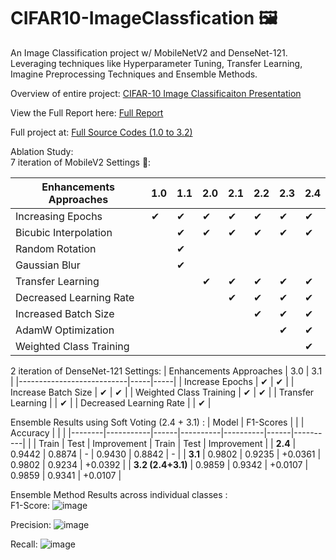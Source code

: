 # CIFAR10-ImageClassfication 🖼️
An Image Classification project w/ MobileNetV2 and DenseNet-121. Leveraging techniques like Hyperparameter Tuning, Transfer Learning, Imagine Preprocessing Techniques and Ensemble Methods. 

Overview of entire project: [CIFAR-10 Image Classificaiton Presentation](https://www.canva.com/design/DAGDyqFWRIY/RAk4XL0xich_XI2wHAAWOg/edit?utm_content=DAGDyqFWRIY&utm_campaign=designshare&utm_medium=link2&utm_source=sharebutton)

View the Full Report here: [Full Report](https://docs.google.com/document/d/1GTMfviF-TvSTIBa5T1_in5LMp3R-I0pt0QUzbbgMQYE/edit?usp=drive_link)

Full project at: [Full Source Codes (1.0 to 3.2)](https://drive.google.com/drive/folders/1OLIl8K3Bo1wY9SUzBPyOX-0uuSmyeMsk?usp=sharing)

Ablation Study:<br>
7 iteration of MobileV2 Settings 📱: 

| Enhancements Approaches     | 1.0 | 1.1 | 2.0 | 2.1 | 2.2 | 2.3 | 2.4 |
|-----------------------------|-----|-----|-----|-----|-----|-----|-----|
| Increasing Epochs           | ✔   | ✔   | ✔  | ✔   | ✔   |  ✔   | ✔   |
| Bicubic Interpolation       |     | ✔   | ✔  | ✔   | ✔   |  ✔   |    ✔ |
| Random Rotation             |     | ✔   |     |     |     |     |     |
| Gaussian Blur               |     | ✔   |     |     |     |     |     |
| Transfer Learning           |     |     | ✔   |✔   |  ✔   |  ✔   |  ✔   |
| Decreased Learning Rate     |     |     |     | ✔   |  ✔   | ✔   |  ✔   |
| Increased Batch Size        |     |     |     |     |  ✔   | ✔   | ✔   |
| AdamW Optimization          |     |     |     |     |    |   ✔  | ✔   |
| Weighted Class Training     |     |     |     |     |     |    |    ✔ |

2 iteration of DenseNet-121 Settings:
| Enhancements Approaches   | 3.0 | 3.1 |
|---------------------------|-----|-----|
| Increase Epochs           | ✔   | ✔   |
| Increase Batch Size       | ✔   | ✔   |
| Weighted Class Training   | ✔   | ✔   |
| Transfer Learning         |     | ✔   |
| Decreased Learning Rate   |     | ✔   |

Ensemble Results using Soft Voting (2.4 + 3.1) : 
| Model  | F1-Scores |      |          | Accuracy |      |          |
|--------|-----------|------|----------|----------|------|----------|
|        | Train     | Test | Improvement | Train  | Test | Improvement |
| **2.4**  | 0.9442    | 0.8874 | -        | 0.9430 | 0.8842 | -        |
| **3.1**  | 0.9802    | 0.9235 | +0.0361   | 0.9802 | 0.9234 | +0.0392   |
| **3.2 (2.4+3.1)** | 0.9859    | 0.9342 | +0.0107   | 0.9859 | 0.9341 | +0.0107   |

Ensemble Method Results across individual classes : <br>
F1-Score: 
![image](https://github.com/Bernardbyy/CIFAR10-ImageClassfication/assets/75737130/383575bd-5870-468f-82f8-d3e2acc8976e)

Precision: 
![image](https://github.com/Bernardbyy/CIFAR10-ImageClassfication/assets/75737130/ed26d623-23d9-4506-ba3f-7826060f1096)

Recall: 
![image](https://github.com/Bernardbyy/CIFAR10-ImageClassfication/assets/75737130/c4e5aff6-41b3-4d1a-8b3e-1e9e6ff2002c)


